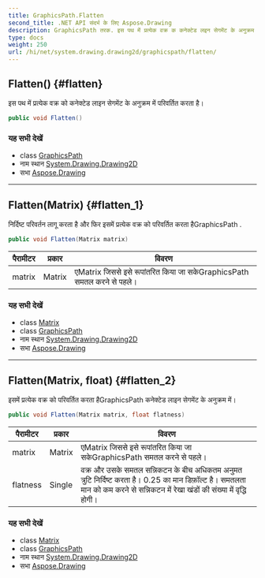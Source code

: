 ```yaml
---
title: GraphicsPath.Flatten
second_title: .NET API संदर्भ के लिए Aspose.Drawing
description: GraphicsPath तरक. इस पथ में प्रत्येक वक्र क कनेक्टेड लइन सेगमेंट के अनुक्रम में परवर्तत करत है
type: docs
weight: 250
url: /hi/net/system.drawing.drawing2d/graphicspath/flatten/
---
```

## Flatten() {#flatten}

इस पथ में प्रत्येक वक्र को कनेक्टेड लाइन सेगमेंट के अनुक्रम में परिवर्तित करता है।

```csharp
public void Flatten()
```

### यह सभी देखें

* class [GraphicsPath](../)
* नाम स्थान [System.Drawing.Drawing2D](../../graphicspath/)
* सभा [Aspose.Drawing](../../../)

---

## Flatten(Matrix) {#flatten_1}

निर्दिष्ट परिवर्तन लागू करता है और फिर इसमें प्रत्येक वक्र को परिवर्तित करता हैGraphicsPath .

```csharp
public void Flatten(Matrix matrix)
```

| पैरामीटर | प्रकार | विवरण |
| --- | --- | --- |
| matrix | Matrix | एMatrix जिससे इसे रूपांतरित किया जा सकेGraphicsPath समतल करने से पहले। |

### यह सभी देखें

* class [Matrix](../../matrix/)
* class [GraphicsPath](../)
* नाम स्थान [System.Drawing.Drawing2D](../../graphicspath/)
* सभा [Aspose.Drawing](../../../)

---

## Flatten(Matrix, float) {#flatten_2}

इसमें प्रत्येक वक्र को परिवर्तित करता हैGraphicsPath कनेक्टेड लाइन सेगमेंट के अनुक्रम में।

```csharp
public void Flatten(Matrix matrix, float flatness)
```

| पैरामीटर | प्रकार | विवरण |
| --- | --- | --- |
| matrix | Matrix | एMatrix जिससे इसे रूपांतरित किया जा सकेGraphicsPath समतल करने से पहले। |
| flatness | Single | वक्र और उसके समतल सन्निकटन के बीच अधिकतम अनुमत त्रुटि निर्दिष्ट करता है। 0.25 का मान डिफ़ॉल्ट है। समतलता मान को कम करने से सन्निकटन में रेखा खंडों की संख्या में वृद्धि होगी। |

### यह सभी देखें

* class [Matrix](../../matrix/)
* class [GraphicsPath](../)
* नाम स्थान [System.Drawing.Drawing2D](../../graphicspath/)
* सभा [Aspose.Drawing](../../../)


